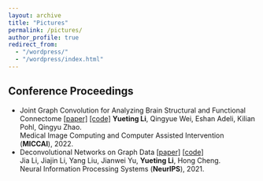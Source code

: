 ```yaml
---
layout: archive
title: "Pictures"
permalink: /pictures/
author_profile: true
redirect_from: 
  - "/wordpress/"
  - "/wordpress/index.html"
---
```

  
## Conference Proceedings
- Joint Graph Convolution for Analyzing Brain Structural and Functional Connectome [[paper]](https://link.springer.com/content/pdf/10.1007/978-3-031-16431-6_22.pdf) [[code]](https://github.com/Li-Yueting/brain_gcn) **Yueting Li**, Qingyue Wei, Eshan Adeli, Kilian Pohl, Qingyu Zhao. <br> 
  Medical Image Computing and Computer Assisted Intervention (**MICCAI**), 2022. 
- Deconvolutional Networks on Graph Data [[paper]](https://arxiv.org/abs/2110.15528) [[code]]() <br>
  Jia Li, Jiajin Li, Yang Liu, Jianwei Yu, **Yueting Li**, Hong Cheng. <br>
  Neural Information Processing Systems (**NeurIPS**), 2021. 

